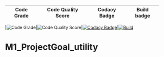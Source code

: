 Code Grade | Code Quality Score |Codacy Badge | Build badge|
|---------|------------|---------| ------ |

|![Code Grade](https://api.codiga.io/project/31553/status/svg)|![Code Quality Score](https://api.codiga.io/project/31553/score/svg)|[![Codacy Badge](https://app.codacy.com/project/badge/Grade/c8155632a1894becb9f01ba2d30c5fd4)](https://www.codacy.com/gh/rashmi2800/M1_Motorsearch_utility/dashboard?utm_source=github.com&amp;utm_medium=referral&amp;utm_content=rashmi2800/M1_Motorsearch_utility&amp;utm_campaign=Badge_Grade)|[![Build](https://github.com/rashmi2800/M1_Motorsearch_utility/actions/workflows/Build.yml/badge.svg)](https://github.com/rashmi2800/M1_Motorsearch_utility/actions/workflows/Build.yml)


# M1_ProjectGoal_utility

